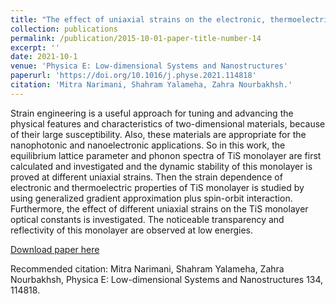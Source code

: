```yaml
---
title: "The effect of uniaxial strains on the electronic, thermoelectric and optical properties of TiS monolayer"
collection: publications
permalink: /publication/2015-10-01-paper-title-number-14
excerpt: ''
date: 2021-10-1
venue: 'Physica E: Low-dimensional Systems and Nanostructures'
paperurl: 'https://doi.org/10.1016/j.physe.2021.114818'
citation: 'Mitra Narimani, Shahram Yalameha, Zahra Nourbakhsh.'
---
```

Strain engineering is a useful approach for tuning and advancing the physical features and characteristics of two-dimensional materials, because of their large susceptibility. Also, these materials are appropriate for the nanophotonic and nanoelectronic applications. So in this work, the equilibrium lattice parameter and phonon spectra of TiS monolayer are first calculated and investigated and the dynamic stability of this monolayer is proved at different uniaxial strains. Then the strain dependence of electronic and thermoelectric properties of TiS monolayer is studied by using generalized gradient approximation plus spin-orbit interaction. Furthermore, the effect of different uniaxial strains on the TiS monolayer optical constants is investigated. The noticeable transparency and reflectivity of this monolayer are observed at low energies.

[Download paper here](https://doi.org/10.1016/j.physe.2021.114818)

Recommended citation: Mitra Narimani, Shahram Yalameha, Zahra Nourbakhsh, Physica E: Low-dimensional Systems and Nanostructures 134, 114818.

